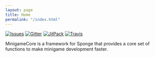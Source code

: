```yaml
---
layout: page
title: Home
permalink: "/index.html"
---
```


[![Issues](https://img.shields.io/github/issues/MinigameCore/MinigameCore.svg?style=flat-square)](http://www.github.com/MinigameCore/MinigameCore/issues/)
[![Gitter](https://img.shields.io/badge/chat-on_gitter-3F51B5.svg?style=flat-square)](https://gitter.im/MinigameCore/MinigameCore)
[![JitPack](https://jitpack.io/v/MinigameCore/MinigameCore.svg?style=flat-square)](https://jitpack.io/#MinigameCore/MinigameCore)
[![Travis](https://img.shields.io/travis/MinigameCore/MinigameCore.svg?style=flat-square)](https://travis-ci.org/MinigameCore/MinigameCore)


MinigameCore is a framework for Sponge that provides a core set of functions to make minigame development faster.
